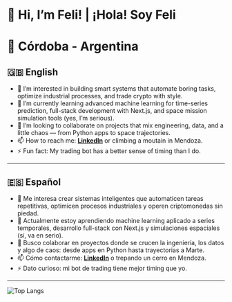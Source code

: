 # 👋 Hi, I’m Feli!  | ¡Hola! Soy Feli
# 📍 Córdoba - Argentina

## 🇬🇧 English  
- 👀 I’m interested in building smart systems that automate boring tasks, optimize industrial processes, and trade crypto with style.  
- 🌱 I’m currently learning advanced machine learning for time-series prediction, full-stack development with Next.js, and space mission simulation tools (yes, I’m serious).  
- 💞️ I’m looking to collaborate on projects that mix engineering, data, and a little chaos — from Python apps to space trajectories.  
- 📫 How to reach me: **[LinkedIn](https://www.linkedin.com/filipeperdao)** or climbing a moutain in Mendoza.  
- ⚡ Fun fact: My trading bot has a better sense of timing than I do.  

---

## 🇪🇸 Español  
- 👀 Me interesa crear sistemas inteligentes que automaticen tareas repetitivas, optimicen procesos industriales y operen criptomonedas sin piedad.  
- 🌱 Actualmente estoy aprendiendo machine learning aplicado a series temporales, desarrollo full-stack con Next.js y simulaciones espaciales (sí, va en serio).  
- 💞️ Busco colaborar en proyectos donde se crucen la ingeniería, los datos y algo de caos: desde apps en Python hasta trayectorias a Marte.  
- 📫 Cómo contactarme: **[LinkedIn](https://www.linkedin.com/filipeperdao)** o trepando un cerro en Mendoza.  
- ⚡ Dato curioso: mi bot de trading tiene mejor timing que yo.  

---

<!--![Stats](https://github-readme-stats.vercel.app/api?username=FeliPerdao&show_icons=true&theme=tokyonight)-->
![Top Langs](https://github-readme-stats.vercel.app/api/top-langs/?username=FeliPerdao&layout=compact)

